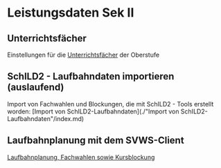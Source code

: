 # Leistungsdaten Sek II

## Unterrichtsfächer
Einstellungen für die [Unterrichtsfächer](./Unterrichtsfächer/index.md) der Oberstufe

## SchILD2 - Laufbahndaten importieren (auslaufend)
Import von Fachwahlen und Blockungen, die mit SchILD2 - Tools erstellt worden: [Import von SchILD2-Laufbahndaten](./"Import von SchILD2-Laufbahndaten"/index.md)

## Laufbahnplanung mit dem SVWS-Client
[Laufbahnplanung, Fachwahlen sowie Kursblockung](./Laufbahnplanung/index.md)
